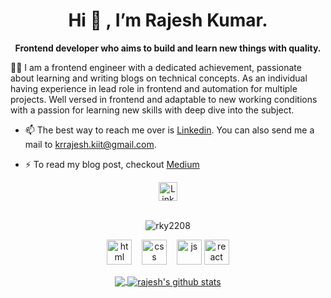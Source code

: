   <h1 align="center">
  Hi 👋 , I’m Rajesh Kumar.
  </h1>
<p align="center"><b>Frontend developer who aims to build and learn new things with quality.</b></p>
👨‍💻 I am a frontend engineer with a dedicated achievement, passionate about learning and writing blogs on technical concepts. As an individual having experience in lead role in frontend and automation for multiple projects. Well versed in frontend and adaptable to new working conditions with a passion for learning new skills with deep dive into the subject.


- 📫 The best way to reach me over is [Linkedin](https://www.linkedin.com/in/rajesh-kumar-b4bba4157/). You can also send me a mail to krrajesh.kiit@gmail.com.

- ⚡ To read my blog post, checkout [Medium](https://medium.com/@rkraj604-hzb)

<div align=center>
  <a href="https://www.linkedin.com/in/rajesh-kumar-b4bba4157/"><img src="https://cdn.worldvectorlogo.com/logos/linkedin-icon-2.svg" title="Linkedin" alt="Linkedin Account" width="30"/></a>
  <br><br>
 <p><img src="https://komarev.com/ghpvc/?username=rky2208" alt="rky2208" /></p>
</div>

<p align="center">
  <img src="https://upload.wikimedia.org/wikipedia/commons/thumb/6/61/HTML5_logo_and_wordmark.svg/2048px-HTML5_logo_and_wordmark.svg.png" alt="html" width="auto" height="40">&nbsp;&nbsp;&nbsp;
  <img src='https://upload.wikimedia.org/wikipedia/commons/thumb/d/d5/CSS3_logo_and_wordmark.svg/1200px-CSS3_logo_and_wordmark.svg.png' alt="css" width="auto" height="40">&nbsp;&nbsp;&nbsp;
  <img src='https://upload.wikimedia.org/wikipedia/commons/6/6a/JavaScript-logo.png' height='40' width='auto' alt="js">
  <img src="https://upload.wikimedia.org/wikipedia/commons/thumb/a/a7/React-icon.svg/1280px-React-icon.svg.png" alt="react" width="auto" height="40"/>
<p align="center">
  
  
<a href="https://github.com/rky2208/github-readme-stats">
<img align="center" src="https://github-readme-stats.vercel.app/api/top-langs/?username=rky2208&theme=radical&hide=glsl,python" />
</a>
<a href="https://github.com/anuraghazra/github-readme-stats">
  <img align="center" src="https://github-readme-stats.vercel.app/api?username=rky2208&show_icons=true&theme=radical&line_height=27" alt="rajesh's github stats" />
</a>
